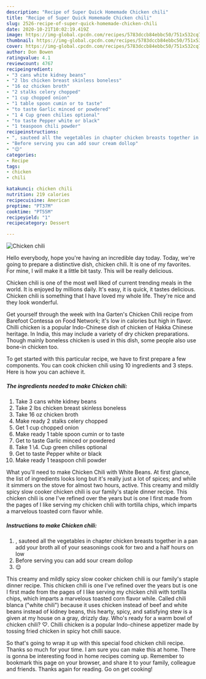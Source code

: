 ```yaml
---
description: "Recipe of Super Quick Homemade Chicken chili"
title: "Recipe of Super Quick Homemade Chicken chili"
slug: 2526-recipe-of-super-quick-homemade-chicken-chili
date: 2020-10-21T10:02:19.419Z
image: https://img-global.cpcdn.com/recipes/5783dccb84ebbc50/751x532cq70/chicken-chili-recipe-main-photo.jpg
thumbnail: https://img-global.cpcdn.com/recipes/5783dccb84ebbc50/751x532cq70/chicken-chili-recipe-main-photo.jpg
cover: https://img-global.cpcdn.com/recipes/5783dccb84ebbc50/751x532cq70/chicken-chili-recipe-main-photo.jpg
author: Don Bowen
ratingvalue: 4.1
reviewcount: 4767
recipeingredient:
- "3 cans white kidney beans"
- "2 lbs chicken breast skinless boneless"
- "16 oz chicken broth"
- "2 stalks celery chopped"
- "1 cup chopped onion"
- "1 table spoon cumin or to taste"
- "to taste Garlic minced or powdered"
- "1 4 Cup green chilies optional"
- "to taste Pepper white or black"
- "1 teaspoon chili powder"
recipeinstructions:
- ", sauteed all the vegetables in chapter chicken breasts together in a pan add your broth all of your seasonings cook for two and a half hours on low"
- "Before serving you can add sour cream dollop"
- "😌"
categories:
- Recipe
tags:
- chicken
- chili

katakunci: chicken chili 
nutrition: 219 calories
recipecuisine: American
preptime: "PT37M"
cooktime: "PT55M"
recipeyield: "1"
recipecategory: Dessert

---
```



![Chicken chili](https://img-global.cpcdn.com/recipes/5783dccb84ebbc50/751x532cq70/chicken-chili-recipe-main-photo.jpg)

Hello everybody, hope you're having an incredible day today. Today, we're going to prepare a distinctive dish, chicken chili. It is one of my favorites. For mine, I will make it a little bit tasty. This will be really delicious.

Chicken chili is one of the most well liked of current trending meals in the world. It is enjoyed by millions daily. It's easy, it is quick, it tastes delicious. Chicken chili is something that I have loved my whole life. They're nice and they look wonderful.

Get yourself through the week with Ina Garten&#39;s Chicken Chili recipe from Barefoot Contessa on Food Network; it&#39;s low in calories but high in flavor. Chilli chicken is a popular Indo-Chinese dish of chicken of Hakka Chinese heritage. In India, this may include a variety of dry chicken preparations. Though mainly boneless chicken is used in this dish, some people also use bone-in chicken too.


To get started with this particular recipe, we have to first prepare a few components. You can cook chicken chili using 10 ingredients and 3 steps. Here is how you can achieve it.

<!--inarticleads1-->

##### The ingredients needed to make Chicken chili:

1. Take 3 cans white kidney beans
1. Take 2 lbs chicken breast skinless boneless
1. Take 16 oz chicken broth
1. Make ready 2 stalks celery chopped
1. Get 1 cup chopped onion
1. Make ready 1 table spoon cumin or to taste
1. Get to taste Garlic minced or powdered
1. Take 1 \4. Cup green chilies optional
1. Get to taste Pepper white or black
1. Make ready 1 teaspoon chili powder


What you&#39;ll need to make Chicken Chili with White Beans. At first glance, the list of ingredients looks long but it&#39;s really just a lot of spices; and while it simmers on the stove for almost two hours, active. This creamy and mildly spicy slow cooker chicken chili is our family&#39;s staple dinner recipe. This chicken chili is one I&#39;ve refined over the years but is one I first made from the pages of I like serving my chicken chili with tortilla chips, which imparts a marvelous toasted corn flavor while. 

<!--inarticleads2-->

##### Instructions to make Chicken chili:

1. , sauteed all the vegetables in chapter chicken breasts together in a pan add your broth all of your seasonings cook for two and a half hours on low
1. Before serving you can add sour cream dollop
1. 😌


This creamy and mildly spicy slow cooker chicken chili is our family&#39;s staple dinner recipe. This chicken chili is one I&#39;ve refined over the years but is one I first made from the pages of I like serving my chicken chili with tortilla chips, which imparts a marvelous toasted corn flavor while. Called chili blanca (&#34;white chili&#34;) because it uses chicken instead of beef and white beans instead of kidney beans, this hearty, spicy, and satisfying stew is a given at my house on a gray, drizzly day. Who&#39;s ready for a warm bowl of chicken chili? ♡. Chilli chicken is a popular Indo-chinese appetizer made by tossing fried chicken in spicy hot chilli sauce. 

So that's going to wrap it up with this special food chicken chili recipe. Thanks so much for your time. I am sure you can make this at home. There is gonna be interesting food in home recipes coming up. Remember to bookmark this page on your browser, and share it to your family, colleague and friends. Thanks again for reading. Go on get cooking!
